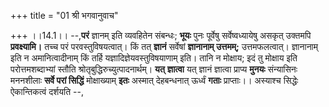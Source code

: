+++
title = "01 श्री भगवानुवाच"

+++
।।14.1।। --,**परं** ज्ञानम् इति व्यवहितेन संबन्धः; **भूयः** पुनः
पूर्वेषु सर्वेष्वध्यायेषु असकृत् उक्तमपि **प्रवक्ष्यामि।** तच्च परं
परवस्तुविषयत्वात्। किं तत् **ज्ञानं** सर्वेषां **ज्ञानानाम् उत्तमम्;**
उत्तमफलत्वात्। ज्ञानानाम् इति न अमानित्वादीनाम् किं तर्हि
यज्ञादिज्ञेयवस्तुविषयाणाम् इति। तानि न मोक्षाय; इदं तु मोक्षाय इति
परोत्तमशब्दाभ्यां स्तौति श्रोतृबुद्धिरुच्युत्पादनार्थम्। **यत्**
**ज्ञात्वा** यत् ज्ञानं ज्ञात्वा प्राप्य **मुनयः** संन्यासिनः मननशीलाः
**सर्वे परां सिद्धिं** मोक्षाख्याम् **इतः** अस्मात् देहबन्धनात् ऊर्ध्वं
**गताः** प्राप्ताः।। अस्याश्च सिद्धेः ऐकान्तिकत्वं दर्शयति --,

